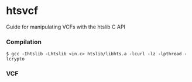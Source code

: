 # htsvcf
Guide for manipulating VCFs with the htslib C API

### Compilation 
```
$ gcc -Ihtslib -Lhtslib <in.c> htslib/libhts.a -lcurl -lz -lpthread -lcrypto
```

### VCF 
